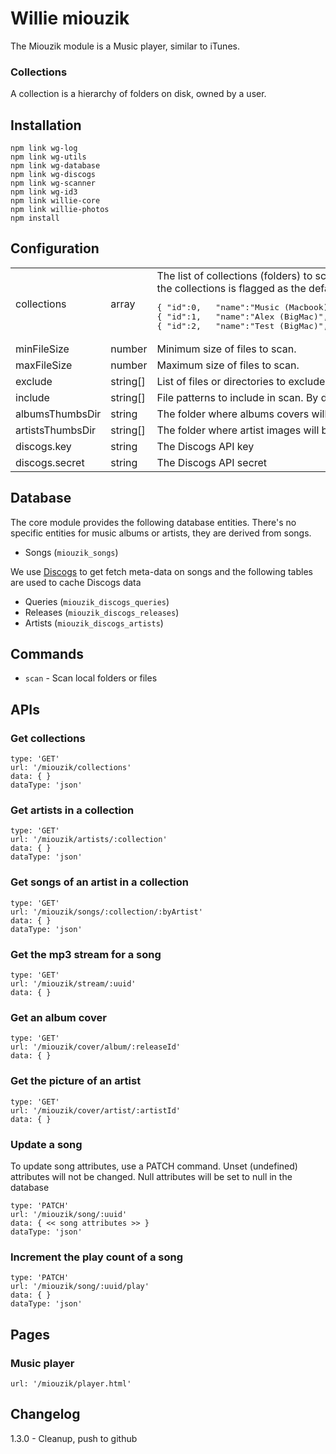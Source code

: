 # Willie miouzik

The Miouzik module is a Music player, similar to iTunes.

### Collections
A collection is a hierarchy of folders on disk, owned by a user.

## Installation

	npm link wg-log
	npm link wg-utils
	npm link wg-database
	npm link wg-discogs
	npm link wg-scanner
	npm link wg-id3
	npm link willie-core
	npm link willie-photos
	npm install

## Configuration

<table>
<tr>
	<td>collections</td>
	<td>array</td>
	<td>
		The list of collections (folders) to scan. Each collection has an unique numberical id, a human readable name. One of the collections is flagged as the default one.
		<pre>
{ "id":0,   "name":"Music (Macbook)",   "folder":"/Users/amorin/Music",                       "default": false },
{ "id":1,   "name":"Alex (BigMac)",     "folder":"/Users/alex/Music/Alex",                    "default": true  },
{ "id":2,   "name":"Test (BigMac)",     "folder":"/Users/alex/Downloads/Music (test willie)", "default": false }</pre>
	</td>
</tr>
<tr>
	<td>minFileSize</td>
	<td>number</td>
	<td>Minimum size of files to scan.</td>
</tr>
<tr>
	<td>maxFileSize</td>
	<td>number</td>
	<td>Maximum size of files to scan.</td>
</tr>
<tr>
	<td>exclude</td>
	<td>string[]</td>
	<td>List of files or directories to exclude from scan</td>
</tr>
<tr>
	<td>include</td>
	<td>string[]</td>
	<td>File patterns to include in scan. By default [ "*.mp3", "*.m4a" ]</td>
</tr>
<tr>
	<td>albumsThumbsDir</td>
	<td>string</td>
	<td>The folder where albums covers will be cached</td>
</tr>
<tr>
	<td>artistsThumbsDir</td>
	<td>string[]</td>
	<td>The folder where artist images will be cached</td>
</tr>
<tr>
	<td>discogs.key</td>
	<td>string</td>
	<td>The Discogs API key</td>
</tr>
<tr>
	<td>discogs.secret</td>
	<td>string</td>
	<td>The Discogs API secret</td>
</tr>
</table>


## Database

The core module provides the following database entities.
There's no specific entities for music albums or artists, they are derived from songs.

* Songs (```miouzik_songs```)

We use [Discogs](https://www.discogs.com) to get fetch meta-data on songs and the following tables are used to cache Discogs data

* Queries (```miouzik_discogs_queries```) 
* Releases (```miouzik_discogs_releases```)
* Artists (```miouzik_discogs_artists```)


## Commands

* ```scan``` - Scan local folders or files


## APIs

### Get collections

	type: 'GET'
	url: '/miouzik/collections'
	data: { }
	dataType: 'json'

### Get artists in a collection

	type: 'GET'
	url: '/miouzik/artists/:collection'
	data: { }
	dataType: 'json'

### Get songs of an artist in a collection

	type: 'GET'
	url: '/miouzik/songs/:collection/:byArtist'
	data: { }
	dataType: 'json'

### Get the mp3 stream for a song

	type: 'GET'
	url: '/miouzik/stream/:uuid'
	data: { }

### Get an album cover

	type: 'GET'
	url: '/miouzik/cover/album/:releaseId'
	data: { }

### Get the picture of an artist

	type: 'GET'
	url: '/miouzik/cover/artist/:artistId'
	data: { }

### Update a song
To update song attributes, use a PATCH command. Unset (undefined) attributes will not be changed. Null attributes will be set to null in the database

	type: 'PATCH'
	url: '/miouzik/song/:uuid'
	data: { << song attributes >> }
	dataType: 'json'

### Increment the play count of a song

	type: 'PATCH'
	url: '/miouzik/song/:uuid/play'
	data: { }
	dataType: 'json'


## Pages

### Music player

	url: '/miouzik/player.html'




## Changelog

1.3.0 - Cleanup, push to github



